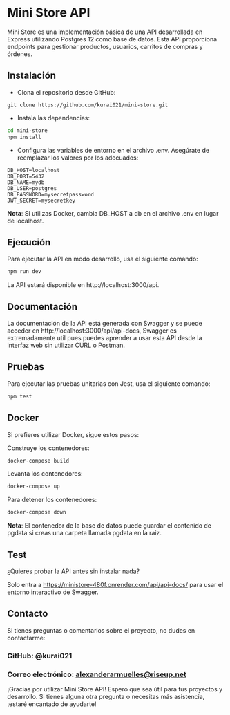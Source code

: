 # Mini Store API

Mini Store es una implementación básica de una API desarrollada en Express utilizando Postgres 12 como base de datos. Esta API proporciona endpoints para gestionar productos, usuarios, carritos de compras y órdenes.

## Instalación

- Clona el repositorio desde GitHub:

`git clone https://github.com/kurai021/mini-store.git`

- Instala las dependencias:

```bash
cd mini-store
npm install
```

- Configura las variables de entorno en el archivo .env. Asegúrate de reemplazar los valores por los adecuados:

```
DB_HOST=localhost
DB_PORT=5432
DB_NAME=mydb
DB_USER=postgres
DB_PASSWORD=mysecretpassword
JWT_SECRET=mysecretkey
```

**Nota**: Si utilizas Docker, cambia DB_HOST a db en el archivo .env en lugar de localhost.

## Ejecución

Para ejecutar la API en modo desarrollo, usa el siguiente comando:

```bash
npm run dev
```

La API estará disponible en http://localhost:3000/api.

## Documentación

La documentación de la API está generada con Swagger y se puede acceder en http://localhost:3000/api/api-docs, Swagger es extremadamente util pues puedes aprender a usar esta API desde la interfaz web sin utilizar CURL o Postman.

## Pruebas

Para ejecutar las pruebas unitarias con Jest, usa el siguiente comando:

```bash
npm test
```

## Docker

Si prefieres utilizar Docker, sigue estos pasos:

Construye los contenedores:

```bash
docker-compose build
```

Levanta los contenedores:

```bash
docker-compose up
```

Para detener los contenedores:

```bash
docker-compose down
```

**Nota**: El contenedor de la base de datos puede guardar el contenido de pgdata si creas una carpeta llamada pgdata en la raiz.

## Test

¿Quieres probar la API antes sin instalar nada?

Solo entra a https://ministore-480f.onrender.com/api/api-docs/ para usar el entorno interactivo de Swagger.

## Contacto

Si tienes preguntas o comentarios sobre el proyecto, no dudes en contactarme:

### GitHub: @kurai021

### Correo electrónico: alexanderarmuelles@riseup.net

¡Gracias por utilizar Mini Store API! Espero que sea útil para tus proyectos y desarrollo. Si tienes alguna otra pregunta o necesitas más asistencia, ¡estaré encantado de ayudarte!
